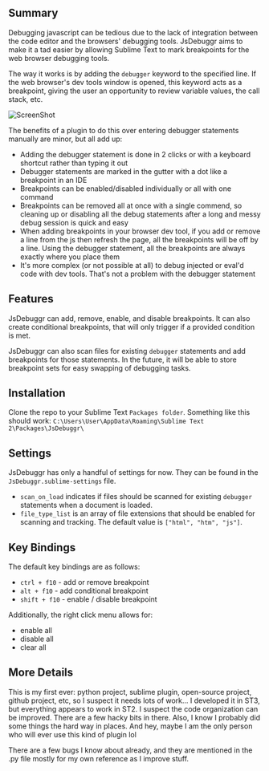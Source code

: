 Summary
---------
Debugging javascript can be tedious due to the lack of integration between the code editor and the browsers' debugging tools. JsDebuggr aims to make it a tad easier by allowing Sublime Text to mark breakpoints for the web browser debugging tools.  

The way it works is by adding the `debugger` keyword to the specified line. If the web browser's dev tools window is opened, this keyword acts as a breakpoint, giving the user an opportunity to review variable values, the call stack, etc.

![ScreenShot](https://raw.github.com/rDr4g0n/JsDebuggr/master/screen1.png)

The benefits of a plugin to do this over entering debugger statements manually are minor, but all add up:
* Adding the debugger statement is done in 2 clicks or with a keyboard shortcut rather than typing it out
* Debugger statements are marked in the gutter with a dot like a breakpoint in an IDE
* Breakpoints can be enabled/disabled individually or all with one command
* Breakpoints can be removed all at once with a single commend, so cleaning up or disabling all the debug statements after a long and messy debug session is quick and easy
* When adding breakpoints in your browser dev tool, if you add or remove a line from the js then refresh the page, all the breakpoints will be off by a line. Using the debugger statement, all the breakpoints are always exactly where you place them
* It's more complex (or not possible at all) to debug injected or eval'd code with dev tools. That's not a problem with the debugger statement


Features
--------
JsDebuggr can add, remove, enable, and disable breakpoints. It can also create conditional breakpoints, that will only trigger if a provided condition is met.

JsDebuggr can also scan files for existing `debugger` statements and add breakpoints for those statements. In the future, it will be able to store breakpoint sets for easy swapping of debugging tasks.


Installation
------------
Clone the repo to your Sublime Text `Packages folder`. Something like this should work: `C:\Users\User\AppData\Roaming\Sublime Text 2\Packages\JsDebuggr\`


Settings
--------
JsDebuggr has only a handful of settings for now. They can be found in the `JsDebuggr.sublime-settings` file.  

* `scan_on_load` indicates if files should be scanned for existing `debugger` statements when a document is loaded.
* `file_type_list` is an array of file extensions that should be enabled for scanning and tracking. The default value is `["html", "htm", "js"]`.


Key Bindings
------------
The default key bindings are as follows:

* `ctrl + f10` - add or remove breakpoint
* `alt + f10` - add conditional breakpoint
* `shift + f10` - enable / disable breakpoint

Additionally, the right click menu allows for:

* enable all
* disable all
* clear all


More Details
-------
This is my first ever: python project, sublime plugin, open-source project, github project, etc, so I suspect it needs lots of work... I developed it in ST3, but everything appears to work in ST2. I suspect the code organization can be improved. There are a few hacky bits in there. Also, I know I probably did some things the hard way in places. And hey, maybe I am the only person who will ever use this kind of plugin lol  

There are a few bugs I know about already, and they are mentioned in the .py file mostly for my own reference as I improve stuff.

